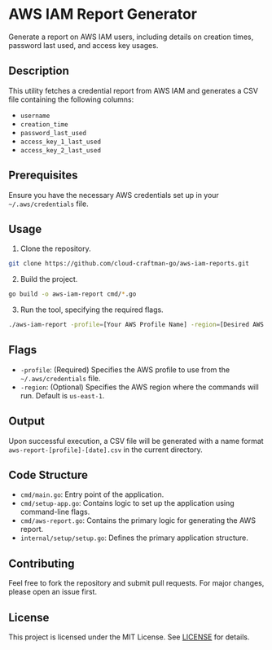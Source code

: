 # AWS IAM Report Generator

Generate a report on AWS IAM users, including details on creation times, password last used, and access key usages.

## Description

This utility fetches a credential report from AWS IAM and generates a CSV file containing the following columns:
- `username`
- `creation_time`
- `password_last_used`
- `access_key_1_last_used`
- `access_key_2_last_used`

## Prerequisites

Ensure you have the necessary AWS credentials set up in your `~/.aws/credentials` file.

## Usage

1. Clone the repository.
```bash
git clone https://github.com/cloud-craftman-go/aws-iam-reports.git
```

2. Build the project.
```bash
go build -o aws-iam-report cmd/*.go
```

3. Run the tool, specifying the required flags.
```bash
./aws-iam-report -profile=[Your AWS Profile Name] -region=[Desired AWS Region (default: us-east-1)]
```

## Flags

- `-profile`: (Required) Specifies the AWS profile to use from the `~/.aws/credentials` file.
- `-region`: (Optional) Specifies the AWS region where the commands will run. Default is `us-east-1`.

## Output

Upon successful execution, a CSV file will be generated with a name format `aws-report-[profile]-[date].csv` in the current directory.

## Code Structure

- `cmd/main.go`: Entry point of the application.
- `cmd/setup-app.go`: Contains logic to set up the application using command-line flags.
- `cmd/aws-report.go`: Contains the primary logic for generating the AWS report.
- `internal/setup/setup.go`: Defines the primary application structure.

## Contributing

Feel free to fork the repository and submit pull requests. For major changes, please open an issue first.

## License

This project is licensed under the MIT License. See [LICENSE](./LICENSE) for details.
